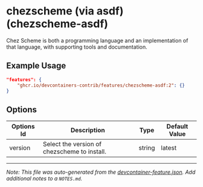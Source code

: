 
# chezscheme (via asdf) (chezscheme-asdf)

Chez Scheme is both a programming language and an implementation of that language, with supporting tools and documentation.

## Example Usage

```json
"features": {
    "ghcr.io/devcontainers-contrib/features/chezscheme-asdf:2": {}
}
```

## Options

| Options Id | Description | Type | Default Value |
|-----|-----|-----|-----|
| version | Select the version of chezscheme to install. | string | latest |



---

_Note: This file was auto-generated from the [devcontainer-feature.json](https://github.com/devcontainers-contrib/features/blob/main/src/chezscheme-asdf/devcontainer-feature.json).  Add additional notes to a `NOTES.md`._
